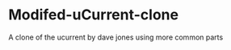 Modifed-uCurrent-clone
======================

A clone of the ucurrent by dave jones using more common  parts